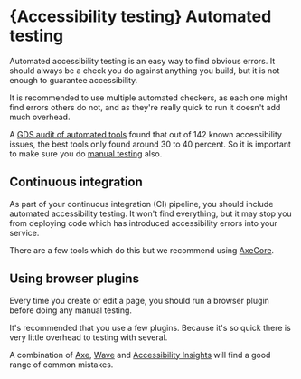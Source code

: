 # {Accessibility testing} Automated testing

Automated accessibility testing is an easy way to find obvious errors. It should always be a check you do against anything you build, but it is not enough to guarantee accessibility.

It is recommended to use multiple automated checkers, as each one might find errors others do not, and as they're really quick to run it doesn't add much overhead.

A [GDS audit of automated tools](https://alphagov.github.io/accessibility-tool-audit/) found that out of 142 known accessibility issues, the best tools only found around 30 to 40 percent. So it is important to make sure you do [manual testing](/tool-and-resources/manual-accessibility-testing) also.

## Continuous integration

As part of your continuous integration (CI) pipeline, you should include automated accessibility testing. It won't find everything, but it may stop you from deploying code which has introduced accessibility errors into your service.

There are a few tools which do this but we recommend using [AxeCore](https://github.com/dequelabs/axe-core).

## Using browser plugins

Every time you create or edit a page, you should run a browser plugin before doing any manual testing. 

It's recommended that you use a few plugins. Because it's so quick there is very little overhead to testing with several. 

A combination of [Axe](https://www.deque.com/axe/), [Wave](https://wave.webaim.org/) and [Accessibility Insights](https://accessibilityinsights.io/) will find a good range of common mistakes.
